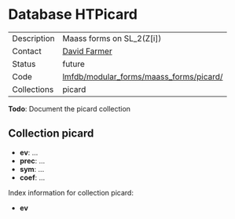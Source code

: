 # Database HTPicard

|||
|---|---|
|Description|Maass forms on SL_2(Z[i])|
|Contact|[David Farmer](https://github.com/davidfarmer)|
|Status|future|
|Code|[lmfdb/modular_forms/maass_forms/picard/](https://github.com/LMFDB/lmfdb/tree/master/lmfdb/modular_forms/maass_forms/picard/)|
|Collections|picard|

**Todo**: Document the picard collection

## Collection picard
* **ev**: ...
* **prec**: ...
* **sym**: ...
* **coef**: ...

Index information for collection picard:
* **ev**
